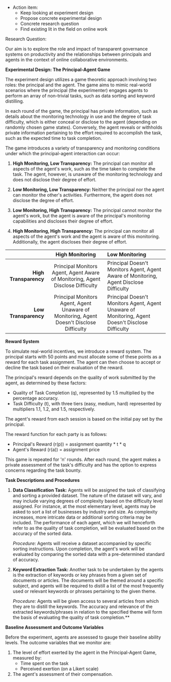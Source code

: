 - Action item: 
	- Keep looking at experiment design
	- Propose concrete experimental design
	- Concrete research question
	- Find existing lit in the field on online work

Research Question:

Our aim is to explore the role and impact of transparent governance systems on productivity and the relationships between principals and agents in the context of online collaborative environments.

**Experimental Design: The Principal-Agent Game**

The experiment design utilizes a game theoretic approach involving two roles: the principal and the agent. The game aims to mimic real-world scenarios where the principal (the experimenter) engages agents to perform an array of non-trivial tasks, such as data sorting and keyword distilling.

In each round of the game, the principal has private information, such as details about the monitoring technology in use and the degree of task difficulty, which is either conceal or disclose to the agent (depending on randomly chosen game states). Conversely, the agent reveals or withholds private information pertaining to the effort required to accomplish the task, such as the expected time to task completion.

The game introduces a variety of transparency and monitoring conditions under which the principal-agent interaction can occur:

1. **High Monitoring, Low Transparency:** The principal can monitor all aspects of the agent's work, such as the time taken to complete the task. The agent, however, is unaware of the monitoring technology and does not disclose their degree of effort.
    
2. **Low Monitoring, Low Transparency:** Neither the principal nor the agent can monitor the other's activities. Furthermore, the agent does not disclose the degree of effort.
    
3. **Low Monitoring, High Transparency:** The principal cannot monitor the agent's work, but the agent is aware of the principal's monitoring capabilities and discloses their degree of effort.
    
4. **High Monitoring, High Transparency:** The principal can monitor all aspects of the agent's work and the agent is aware of this monitoring. Additionally, the agent discloses their degree of effort.


| | High Monitoring | Low Monitoring |  
| -------: | :------: | :------ |  
| **High Transparency**| Principal Monitors Agent, Agent Aware of Monitoring, Agent Disclose Difficulty| Principal Doesn't Monitors Agent, Agent Aware of Monitoring, Agent Disclose Difficulty|  
| **Low Transparency** | Principal Monitors Agent, Agent Unaware of Monitoring, Agent Doesn't Disclose Difficulty| Principal Doesn't Monitors Agent, Agent Unaware of Monitoring, Agent Doesn't Disclose Difficulty|



**Reward System**

To simulate real-world incentives, we introduce a reward system. The principal starts with 50 points and must allocate some of these points as a reward for each task assignment. The agent can then choose to accept or decline the task based on their evaluation of the reward.

The principal's reward depends on the quality of work submitted by the agent, as determined by these factors:

- Quality of Task Completion (q), represented by 1.5 multiplied by the percentage accuracy.
- Task Difficulty (t), with three tiers (easy, medium, hard) represented by multipliers 1.1, 1.2, and 1.5, respectively.

The agent's reward from each session is based on the initial pay set by the principal.

The reward function for each party is as follows:

- Principal's Reward (r(p)) = assignment quantity * t * q
- Agent's Reward (r(a)) = assignment price

This game is repeated for 'n' rounds. After each round, the agent makes a private assessment of the task's difficulty and has the option to express concerns regarding the task bounty.

**Task Descriptions and Procedures**

1. **Data Classification Task:** Agents will be assigned the task of classifying and sorting a provided dataset. The nature of the dataset will vary, and may include varying degrees of complexity based on the difficulty level assigned. For instance, at the most elementary level, agents may be asked to sort a list of businesses by industry and size. As complexity increases, more intricate data or additional sorting criteria may be included. The performance of each agent, which we will henceforth refer to as the quality of task completion, will be evaluated based on the accuracy of the sorted data.
    
    _Procedure:_ Agents will receive a dataset accompanied by specific sorting instructions. Upon completion, the agent's work will be evaluated by comparing the sorted data with a pre-determined standard of accuracy.
    
2. **Keyword Extraction Task:** Another task to be undertaken by the agents is the extraction of keywords or key phrases from a given set of documents or articles. The documents will be themed around a specific subject, and agents will be required to distill a list of the most frequently used or relevant keywords or phrases pertaining to the given theme.
    
    _Procedure:_ Agents will be given access to several articles from which they are to distill the keywords. The accuracy and relevance of the extracted keywords/phrases in relation to the specified theme will form the basis of evaluating the quality of task completion.**

**Baseline Assessment and Outcome Variables**

Before the experiment, agents are assessed to gauge their baseline ability levels. The outcome variables that we monitor are:

1. The level of effort exerted by the agent in the Principal-Agent Game, measured by:
    - Time spent on the task
    - Perceived exertion (on a Likert scale)
2. The agent's assessment of their compensation.

